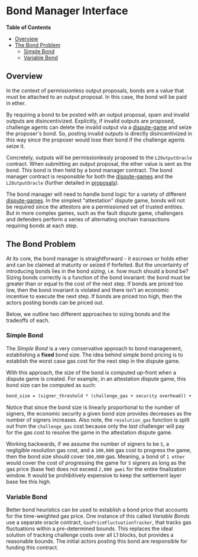 # Bond Manager Interface

<!-- START doctoc generated TOC please keep comment here to allow auto update -->
<!-- DON'T EDIT THIS SECTION, INSTEAD RE-RUN doctoc TO UPDATE -->
**Table of Contents**

- [Overview](#overview)
- [The Bond Problem](#the-bond-problem)
  - [Simple Bond](#simple-bond)
  - [Variable Bond](#variable-bond)

<!-- END doctoc generated TOC please keep comment here to allow auto update -->

## Overview

In the context of permissionless output proposals, bonds are a value that must
be attached to an output proposal. In this case, the bond will be paid in ether.

By requiring a bond to be posted with an output proposal, spam and invalid outputs
are disincentivized. Explicitly, if invalid outputs are proposed, challenge agents
can delete the invalid output via a [dispute-game](./dispute-game-interface.md) and seize the
proposer's bond. So, posting invalid outputs is directly disincentivized in this way
since the proposer would lose their bond if the challenge agents seize it.

Concretely, outputs will be permissionlessly proposed to the `L2OutputOracle` contract.
When submitting an output proposal, the ether value is sent as the bond. This bond is
then held by a bond manager contract. The bond manager contract is responsible for
both the [dispute-games](./dispute-game-interface.md) and the `L2OutputOracle` (further detailed
in [proposals](./proposals.md)).

The bond manager will need to handle bond logic for a variety of different
[dispute-games](./dispute-game-interface.md). In the simplest "attestation" dispute game,
bonds will not be required since the attestors are a permissioned set of trusted entities.
But in more complex games, such as the fault dispute game, challengers and defenders
perform a series of alternating onchain transactions requiring bonds at each step.

## The Bond Problem

At its core, the bond manager is straightforward - it escrows or holds ether and can be claimed
at maturity or seized if forfeited. But the uncertainty of introducing bonds lies in the
bond _sizing_, i.e. how much should a bond be? Sizing bonds correctly is a function of
the bond invariant: the bond must be greater than or equal to the cost of the next step.
If bonds are priced too low, then the bond invariant is violated and there isn't an economic
incentive to execute the next step. If bonds are priced too high, then the actors posting
bonds can be priced out.

Below, we outline two different approaches to sizing bonds and the tradeoffs of each.

### Simple Bond

The _Simple Bond_ is a very conservative approach to bond management, establishing a **fixed** bond
size. The idea behind simple bond pricing is to establish the worst case gas cost for
the next step in the dispute game.

With this approach, the size of the bond is computed up-front when a dispute game is created.
For example, in an attestation dispute game, this bond size can be computed as such:

```md
bond_size = (signer_threshold * (challenge_gas + security overhead)) + resolution_gas(signer_threshold)
```

Notice that since the bond size is linearly proportional to the number of signers, the economic
security a given bond size provides decreases as the number of signers increases. Also note, the
`resolution_gas` function is split out from the `challenge_gas` cost because only the _last_ challenger
will pay for the gas cost to resolve the game in the attestation dispute game.

Working backwards, if we assume the number of signers to be `5`, a negligible resolution gas cost, and
a `100,000` gas cost to progress the game, then the bond size should cover `500,000` gas. Meaning, a bond
of `1 ether` would cover the cost of progressing the game for `5` signers as long as the gas price
(base fee) does not exceed `2,000 gwei` for the entire finalization window. It would be prohibitively
expensive to keep the settlement layer base fee this high.

### Variable Bond

Better bond heuristics can be used to establish a bond price that accounts for
the time-weighted gas price. One instance of this called _Variable Bonds_ use a
separate oracle contract, `GasPriceFluctuationTracker`, that tracks gas fluctuations
within a pre-determined bounds. This replaces the ideal solution of tracking
challenge costs over all L1 blocks, but provides a reasonable bounds. The initial
actors posting this bond are responsible for funding this contract.
